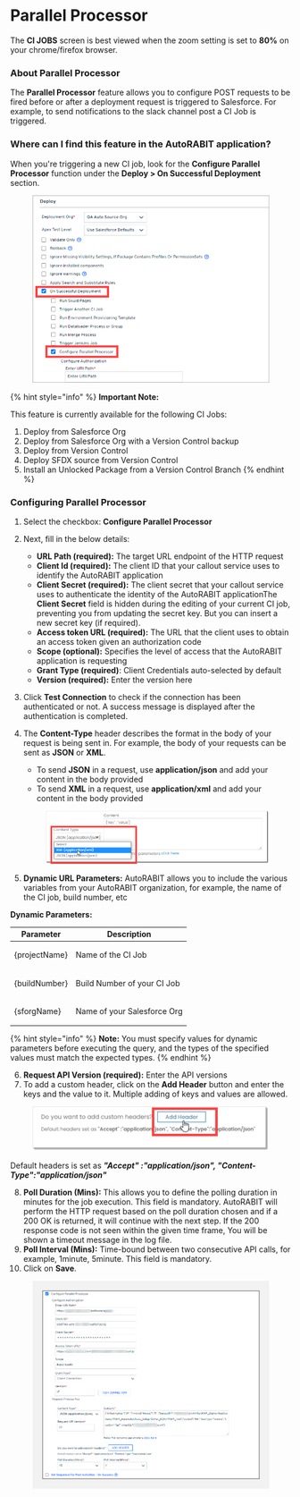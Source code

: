 # Parallel Processor

The **CI JOBS** screen is best viewed when the zoom setting is set to **80%** on your chrome/firefox browser.

### About Parallel Processor <a href="#about-parallel-processor" id="about-parallel-processor"></a>

The **Parallel Processor** feature allows you to configure POST requests to be fired before or after a deployment request is triggered to Salesforce. For example, to send notifications to the slack channel post a CI Job is triggered.

### Where can I find this feature in the AutoRABIT application? <a href="#where-can-i-find-this-feature-in-the-autorabit-application" id="where-can-i-find-this-feature-in-the-autorabit-application"></a>

When you're triggering a new CI job, look for the **Configure Parallel Processor** function under the **Deploy > On Successful Deployment** section.

<figure><img src="../../../../.gitbook/assets/image (92).png" alt=""><figcaption></figcaption></figure>

{% hint style="info" %}
**Important Note:**&#x20;

This feature is currently available for the following CI Jobs:

1. Deploy from Salesforce Org
2. Deploy from Salesforce Org with a Version Control backup
3. Deploy from Version Control
4. Deploy SFDX source from Version Control
5. Install an Unlocked Package from a Version Control Branch
{% endhint %}

### Configuring Parallel Processor <a href="#configuring-parallel-processor" id="configuring-parallel-processor"></a>

1. Select the checkbox: **Configure Parallel Processor**
2. Next, fill in the below details:
   * **URL Path (required):** The target URL endpoint of the HTTP request&#x20;
   * **Client Id (required):** The client ID that your callout service uses to identify the AutoRABIT application
   * **Client Secret (required):** The client secret that your callout service uses to authenticate the identity of the AutoRABIT applicationThe **Client Secret** field is hidden during the editing of your current CI job, preventing you from updating the secret key. But you can insert a new secret key (if required).
   * **Access token URL (required):** The URL that the client uses to obtain an access token given an authorization code
   * **Scope (optional):** Specifies the level of access that the AutoRABIT application is requesting
   * **Grant Type (required)**: Client Credentials auto-selected by default
   * **Version (required):** Enter the version here
3. Click **Test Connection** to check if the connection has been authenticated or not. A success message is displayed after the authentication is completed.
4.  The **Content-Type** header describes the format in the body of your request is being sent in. For example, the body of your requests can be sent as **JSON** or **XML**.

    * To send **JSON** in a request, use **application/json** and add your content in the body provided
    * To send **XML** in a request, use **application/xml** and add your content in the body provided

    <figure><img src="../../../../.gitbook/assets/image (1) (1) (1) (1) (1) (1) (1) (1) (1) (1) (1) (1) (1) (1) (1) (1) (1) (1) (1) (1) (1) (1) (1) (1) (1).png" alt=""><figcaption></figcaption></figure>
5. **Dynamic URL Parameters:** AutoRABIT allows you to include the various variables from your AutoRABIT organization, for example, the name of the CI job, build number, etc

**Dynamic Parameters:**

| Parameter                | Description                            |
| ------------------------ | -------------------------------------- |
| <p>{projectName}<br></p> | <p>Name of the CI Job<br></p>          |
| <p>{buildNumber}<br></p> | <p>Build Number of your CI Job<br></p> |
| <p>{sforgName}<br></p>   | <p>Name of your Salesforce Org<br></p> |

{% hint style="info" %}
**Note:** You must specify values for dynamic parameters before executing the query, and the types of the specified values must match the expected types.
{% endhint %}

6. **Request API Version (required):** Enter the API versions
7. To add a custom header, click on the **Add Header** button and enter the keys and the value to it. Multiple adding of keys and values are allowed.&#x20;

<figure><img src="../../../../.gitbook/assets/image (2) (1) (1) (1) (1) (1) (1) (1) (1) (1) (1) (1) (1) (1) (1) (1) (1).png" alt=""><figcaption></figcaption></figure>

Default headers is set as _**"Accept" :"application/json", "Content-Type":"application/json"**_&#x20;

8. **Poll Duration (Mins):** This allows you to define the polling duration in minutes for the job execution. This field is mandatory. AutoRABIT will perform the HTTP request based on the poll duration chosen and if a 200 OK is returned, it will continue with the next step. If the 200 response code is not seen within the given time frame, You will be shown a timeout message in the log file.
9. **Poll Interval (Mins):** Time-bound between two consecutive API calls, for example, 1minute, 5minute. This field is mandatory.&#x20;
10. Click on **Save**.

<figure><img src="../../../../.gitbook/assets/image (3) (1) (1) (1) (1) (1) (1) (1) (1) (1) (1) (1) (1) (1).png" alt="" width="563"><figcaption></figcaption></figure>
